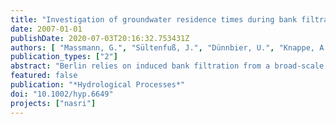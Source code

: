 ```yaml
---
title: "Investigation of groundwater residence times during bank filtration in Berlin - a multi-tracer approach"
date: 2007-01-01
publishDate: 2020-07-03T20:16:32.753431Z
authors: [ "Massmann, G.", "Sültenfuß, J.", "Dünnbier, U.", "Knappe, A.", "Taute, T.", "Pekdeger, A." ]
publication_types: ["2"]
abstract: "Berlin relies on induced bank filtration from a broad-scale, lake-type surface water system. Because the surface water contains treated sewage, wastewater residues are present in surface water and groundwater. Multiple environmental tracers, including tritium and helium isotopes (3H, 3He, 4He), stable isotopes (d18O and d2H) and a number of persistent sewage indicators, such as chloride, boron and a selection of pharmaceutical residues (phenazone-type analgesics and their metabolites, carbamazepine and anthropogenic gadolinium, Gdexcess), were used to estimate travel times from the surface water to individual production and observation wells at two sites. The study revealed a strong vertical age stratification throughout the upper aquifer, with travel times varying from a few months to several decades in greater depth. Whereas the shallow bank filtrate is characterized by the reflection of the time-variant tracer input concentrations and young 3H/3He ages, the deeper, older bank filtrate displays no tracer seasonality, 3H/3He ages of a few years to decades and strongly deviating concentrations of several pharmaceutical residues, reflecting concentrations of the source surface water over time. The phenazone-type pharmaceuticals persist in the aquatic environments for decades. Bank filtration in Berlin is only possible at the sandy lakeshores. In greater water depth, impermeable lacustrine sapropels inhibit infiltration. The young bank filtrate originates from the nearest shore, whereas the older bank filtrate infiltrates at more distant shores. This paper illustrates the importance of using multiple tracer methods, capable of resolving a broad range of residence times, to gain a comprehensive understanding of time-scales and infiltration characteristics in a bank filtration system."
featured: false
publication: "*Hydrological Processes*"
doi: "10.1002/hyp.6649"
projects: ["nasri"]
---
```


